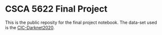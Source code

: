 # CSCA 5622 Final Project
 
This is the public reposity for the final project notebook. The data-set used is the [CIC-Darknet2020](https://www.kaggle.com/datasets/peterfriedrich1/cicdarknet2020-internet-traffic/data).
